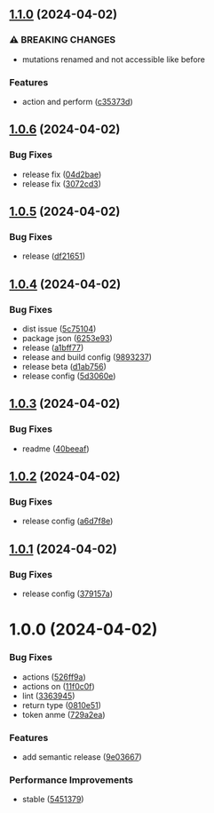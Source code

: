 ## [1.1.0](https://github.com/yasharsanaei/ng-reactive-state/compare/v1.0.6...v1.1.0) (2024-04-02)


### ⚠ BREAKING CHANGES

* mutations renamed and not accessible like before

### Features

* action and perform ([c35373d](https://github.com/yasharsanaei/ng-reactive-state/commit/c35373d1fc344693134b20f8b0bc772e0b849e07))

## [1.0.6](https://github.com/yasharsanaei/ng-reactive-state/compare/v1.0.5...v1.0.6) (2024-04-02)


### Bug Fixes

* release fix ([04d2bae](https://github.com/yasharsanaei/ng-reactive-state/commit/04d2baef294fe87dc9a9bffb1be632cab3553167))
* release fix ([3072cd3](https://github.com/yasharsanaei/ng-reactive-state/commit/3072cd363d84a5ef23692064d0caeb04a56c6d5f))

## [1.0.5](https://github.com/yasharsanaei/ng-reactive-state/compare/v1.0.4...v1.0.5) (2024-04-02)


### Bug Fixes

* release ([df21651](https://github.com/yasharsanaei/ng-reactive-state/commit/df216519948266c4eb68faae49935ec5078c65d6))

## [1.0.4](https://github.com/yasharsanaei/ng-reactive-state/compare/v1.0.3...v1.0.4) (2024-04-02)


### Bug Fixes

* dist issue ([5c75104](https://github.com/yasharsanaei/ng-reactive-state/commit/5c75104a86be7b2a2751c30b4c870475c30fc61e))
* package json ([6253e93](https://github.com/yasharsanaei/ng-reactive-state/commit/6253e93eb6a8261403d3e0d25eb446c83e3bb344))
* release ([a1bff77](https://github.com/yasharsanaei/ng-reactive-state/commit/a1bff77987091dcd7251810f711972bde4cbf9d0))
* release and build config ([9893237](https://github.com/yasharsanaei/ng-reactive-state/commit/9893237fd95b5b4e2c4cfdf0aa9772df3ebd2fd7))
* release beta ([d1ab756](https://github.com/yasharsanaei/ng-reactive-state/commit/d1ab756783e253dab6daeb311053b2ea55f8ad74))
* release config ([5d3060e](https://github.com/yasharsanaei/ng-reactive-state/commit/5d3060e554332ebd94d5d293db4f5644fbd2abdb))

## [1.0.3](https://github.com/yasharsanaei/ng-reactive-state/compare/v1.0.2...v1.0.3) (2024-04-02)


### Bug Fixes

* readme ([40beeaf](https://github.com/yasharsanaei/ng-reactive-state/commit/40beeafb316ccbf94833b93d39be6619146130f6))

## [1.0.2](https://github.com/yasharsanaei/ng-reactive-state/compare/v1.0.1...v1.0.2) (2024-04-02)


### Bug Fixes

* release config ([a6d7f8e](https://github.com/yasharsanaei/ng-reactive-state/commit/a6d7f8e5b8dc6e58a88bd47b54827dd905be006e))

## [1.0.1](https://github.com/yasharsanaei/ng-reactive-state/compare/v1.0.0...v1.0.1) (2024-04-02)


### Bug Fixes

* release config ([379157a](https://github.com/yasharsanaei/ng-reactive-state/commit/379157ad03fbe5895c12ccf04a61aa193072000a))

# 1.0.0 (2024-04-02)


### Bug Fixes

* actions ([526ff9a](https://github.com/yasharsanaei/ng-reactive-state/commit/526ff9a5956ad2c887294e42c7dfd0baf2f09ee0))
* actions on ([11f0c0f](https://github.com/yasharsanaei/ng-reactive-state/commit/11f0c0f423d6f499496fd004885f19a75286500a))
* lint ([3363945](https://github.com/yasharsanaei/ng-reactive-state/commit/3363945e556a0e23ff938437ae64351e249b6f79))
* return type ([0810e51](https://github.com/yasharsanaei/ng-reactive-state/commit/0810e5140e36002c5b5b016b032a6edc1752c463))
* token anme ([729a2ea](https://github.com/yasharsanaei/ng-reactive-state/commit/729a2ea6263bfbcc002847f5ccc3b26c408c3fcb))


### Features

* add semantic release ([9e03667](https://github.com/yasharsanaei/ng-reactive-state/commit/9e036679ca14e98160d9fd313efaf638609fa36d))


### Performance Improvements

* stable ([5451379](https://github.com/yasharsanaei/ng-reactive-state/commit/5451379de36eecb26dbeea74bd3142ef6d37535f))
